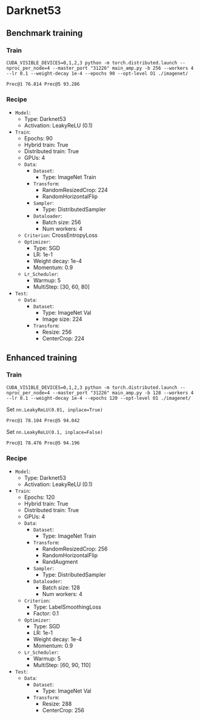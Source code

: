 
# Darknet53

## Benchmark training

### Train

```shell
CUDA_VISIBLE_DEVICES=0,1,2,3 python -m torch.distributed.launch --nproc_per_node=4 --master_port "31226" main_amp.py -b 256 --workers 4 --lr 0.1 --weight-decay 1e-4 --epochs 90 --opt-level O1 ./imagenet/
```

```text
Prec@1 76.814 Prec@5 93.286
```

### Recipe

* `Model`: 
  * Type: Darknet53
  * Activation: LeakyReLU (0.1)
* `Train`:
  * Epochs: 90
  * Hybrid train: True
  * Distributed train: True
  * GPUs: 4
  * `Data`:
    * `Dataset`: 
      * Type: ImageNet Train
    * `Transform`:
      * RandomResizedCrop: 224
      * RandomHorizontalFlip
    * `Sampler`:
      * Type: DistributedSampler
    * `Dataloader`:
      * Batch size: 256
      * Num workers: 4
  * `Criterion`: CrossEntropyLoss
  * `Optimizer`: 
    * Type: SGD
    * LR: 1e-1
    * Weight decay: 1e-4
    * Momentum: 0.9
  * `Lr_Scheduler`:
    * Warmup: 5
    * MultiStep: [30, 60, 80]
* `Test`:
  * `Data`:
    * `Dataset`:
      * Type: ImageNet Val
      * Image size: 224
    * `Transform`:
      * Resize: 256
      * CenterCrop: 224

## Enhanced training

### Train

```shell
CUDA_VISIBLE_DEVICES=0,1,2,3 python -m torch.distributed.launch --nproc_per_node=4 --master_port "31226" main_amp.py -b 128 --workers 4 --lr 0.1 --weight-decay 1e-4 --epochs 120 --opt-level O1 ./imagenet/
```

Set `nn.LeakyReLU(0.01, inplace=True)`

```text
Prec@1 78.104 Prec@5 94.042
```

Set `nn.LeakyReLU(0.1, inplace=False)`

```text
Prec@1 78.476 Prec@5 94.196
```

### Recipe

* `Model`: 
  * Type: Darknet53
  * Activation: LeakyReLU (0.1)
* `Train`:
  * Epochs: 120
  * Hybrid train: True
  * Distributed train: True
  * GPUs: 4
  * `Data`:
    * `Dataset`: 
      * Type: ImageNet Train
    * `Transform`:
      * RandomResizedCrop: 256
      * RandomHorizontalFlip
      * RandAugment
    * `Sampler`:
      * Type: DistributedSampler
    * `Dataloader`:
      * Batch size: 128
      * Num workers: 4
  * `Criterion`: 
    * Type: LabelSmoothingLoss
    * Factor: 0.1
  * `Optimizer`: 
    * Type: SGD
    * LR: 1e-1
    * Weight decay: 1e-4
    * Momentum: 0.9
  * `Lr_Scheduler`:
    * Warmup: 5
    * MultiStep: [60, 90, 110]
* `Test`:
  * `Data`:
    * `Dataset`:
      * Type: ImageNet Val
    * `Transform`:
      * Resize: 288
      * CenterCrop: 256